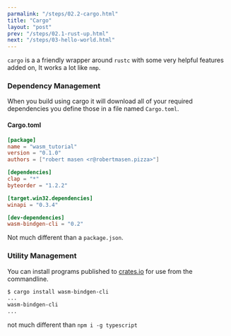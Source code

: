 ```yaml
---
parmalink: "/steps/02.2-cargo.html"
title: "Cargo"
layout: "post"
prev: "/steps/02.1-rust-up.html"
next: "/steps/03-hello-world.html"
---
```

<div class="explain">

`cargo` is a a friendly wrapper around `rustc` with some very helpful features added on, It works a lot like `nmp`.

<h3>Dependency Management</h3>

When you build using cargo it will download all of your required dependencies you define those in a file named `Cargo.toml`.
</div>

#### Cargo.toml

```toml
[package]
name = "wasm_tutorial"
version = "0.1.0"
authors = ["robert masen <r@robertmasen.pizza>"]

[dependencies]
clap = "*"
byteorder = "1.2.2"

[target.win32.dependencies]
winapi = "0.3.4"

[dev-dependencies]
wasm-bindgen-cli = "0.2"
```
Not much different than a `package.json`.

<div class="explain">


<h3>Utility Management</h3>

You can install programs published to [crates.io](https://crates.io) for use from the commandline.
</div>

```bash
$ cargo install wasm-bindgen-cli
...
wasm-bindgen-cli
...
```
not much different than `npm i -g typescript`